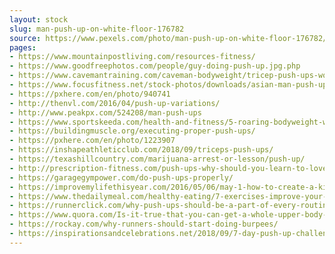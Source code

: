 ```yaml
---
layout: stock
slug: man-push-up-on-white-floor-176782
source: https://www.pexels.com/photo/man-push-up-on-white-floor-176782/
pages:
- https://www.mountainpostliving.com/resources-fitness/
- https://www.goodfreephotos.com/people/guy-doing-push-up.jpg.php
- https://www.cavemantraining.com/caveman-bodyweight/tricep-push-ups-working-triceps/
- https://www.focusfitness.net/stock-photos/downloads/asian-man-push-ups-studio/
- https://pxhere.com/en/photo/940741
- http://thenvl.com/2016/04/push-up-variations/
- http://www.peakpx.com/524208/man-push-ups
- https://www.sportskeeda.com/health-and-fitness/5-roaring-bodyweight-workouts-for-chest-sstl
- https://buildingmuscle.org/executing-proper-push-ups/
- https://pxhere.com/en/photo/1223907
- https://inshapeathleticclub.com/2018/09/triceps-push-ups/
- https://texashillcountry.com/marijuana-arrest-or-lesson/push-up/
- http://prescription-fitness.com/push-ups-why-should-you-learn-to-love-them/
- https://garagegympower.com/do-push-ups-properly/
- https://improvemylifethisyear.com/2016/05/06/may-1-how-to-create-a-killer-push-up-workout/
- https://www.thedailymeal.com/healthy-eating/7-exercises-improve-your-sexual-stamina-slideshow/slide-6
- https://runnerclick.com/why-push-ups-should-be-a-part-of-every-routine/
- https://www.quora.com/Is-it-true-that-you-can-get-a-whole-upper-body-workout-with-just-push-ups-wide-regular-and-diamond
- https://rockay.com/why-runners-should-start-doing-burpees/
- https://inspirationsandcelebrations.net/2018/09/7-day-push-up-challenge.html
---
```

